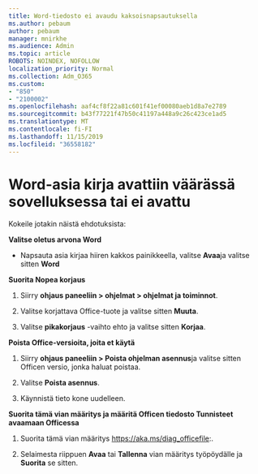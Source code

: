 ```yaml
---
title: Word-tiedosto ei avaudu kaksoisnapsautuksella
ms.author: pebaum
author: pebaum
manager: mnirkhe
ms.audience: Admin
ms.topic: article
ROBOTS: NOINDEX, NOFOLLOW
localization_priority: Normal
ms.collection: Adm_O365
ms.custom:
- "850"
- "2100002"
ms.openlocfilehash: aaf4cf8f22a81c601f41ef00080aeb1d8a7e2789
ms.sourcegitcommit: b43f77221f47b50c41197a448a9c26c423ce1ad5
ms.translationtype: MT
ms.contentlocale: fi-FI
ms.lasthandoff: 11/15/2019
ms.locfileid: "36558182"
---
```

# <a name="word-document-opened-in-the-wrong-app-or-didnt-open"></a>Word-asia kirja avattiin väärässä sovelluksessa tai ei avattu

Kokeile jotakin näistä ehdotuksista:

**Valitse oletus arvona Word**

- Napsauta asia kirjaa hiiren kakkos painikkeella, valitse **Avaa**ja valitse sitten **Word**

**Suorita Nopea korjaus**

1. Siirry **ohjaus paneeliin > ohjelmat > ohjelmat ja toiminnot**.

2. Valitse korjattava Office-tuote ja valitse sitten **Muuta**.

3. Valitse **pikakorjaus** -vaihto ehto ja valitse sitten **Korjaa**.

**Poista Office-versioita, joita et käytä**

1. Siirry **ohjaus paneeliin > Poista ohjelman asennus**ja valitse sitten Officen versio, jonka haluat poistaa.

2. Valitse **Poista asennus**.

3. Käynnistä tieto kone uudelleen.

**Suorita tämä vian määritys ja määritä Officen tiedosto Tunnisteet avaamaan Officessa**

1. Suorita tämä vian määritys https://aka.ms/diag_officefile:.

2. Selaimesta riippuen **Avaa** tai **Tallenna** vian määritys työpöydälle ja **Suorita** se sitten.
